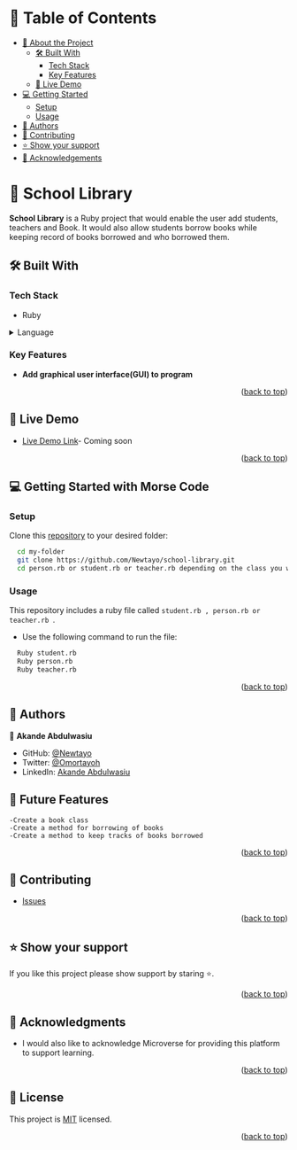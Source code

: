 
<a name="readme-top"></a>
# 📗 Table of Contents

- [📖 About the Project](#about-project)
  - [🛠 Built With](#built-with)
    - [Tech Stack](#tech-stack)
    - [Key Features](#key-features)
  - [🚀 Live Demo](#live-demo)
- [💻 Getting Started](#getting-started)
  - [Setup](#setup)
  - [Usage](#usage)
- [👥 Authors](#authors)
- [🤝 Contributing](#contributing)
- [⭐️ Show your support](#support)
- [🙏 Acknowledgements](#acknowledgements)

# 📖 School Library <a name="about-project"></a>

**School Library** is a Ruby project that would enable the user add students, teachers and Book. It would also allow students borrow books while keeping record of books borrowed and who borrowed them.

## 🛠 Built With <a name="built-with"></a>

### Tech Stack <a name="tech-stack"></a>
- Ruby
<details>
  <summary>Language</summary>
  <ul>
    <li><a href="https://www.ruby-lang.org/en/">Ruby</a></li>
  </ul>
</details>

### Key Features <a name="key-features"></a>
- **Add graphical user interface(GUI) to program**

<p align="right">(<a href="#readme-top">back to top</a>)</p>

## 🚀 Live Demo <a name="live-demo"></a>

- [Live Demo Link](#)- Coming soon

<p align="right">(<a href="#readme-top">back to top</a>)</p>

## 💻 Getting Started with Morse Code <a name="getting-started"></a>

### Setup

Clone this [repository](https://github.com/Newtayo/school-library.git) to your desired folder:

```sh
  cd my-folder
  git clone https://github.com/Newtayo/school-library.git 
  cd person.rb or student.rb or teacher.rb depending on the class you want to run 
```

### Usage <a name="usage"></a>

This repository includes a ruby file called ```student.rb , person.rb or teacher.rb ```.

- Use the following command to run the file:
```sh
  Ruby student.rb
  Ruby person.rb
  Ruby teacher.rb
```


<p align="right">(<a href="#readme-top">back to top</a>)</p>


## 👥 Authors <a name="authors"></a>

👤 **Akande Abdulwasiu**

- GitHub: [@Newtayo](https://github.com/Newtayo)
- Twitter: [@Omortayoh](https://twitter.com/Omortayoh)
- LinkedIn: [Akande Abdulwasiu](https://linkedin.com/in/AkandeAbdulwasiu)



## 🔭 Future Features <a name="future-features"></a>
    -Create a book class
    -Create a method for borrowing of books
    -Create a method to keep tracks of books borrowed

<p align="right">(<a href="#readme-top">back to top</a>)</p>


## 🤝 Contributing <a name="contributing"></a>

   - [Issues](https://github.com/Newtayo/school-library/issues)
  
    
<p align="right">(<a href="#readme-top">back to top</a>)</p>


## ⭐️ Show your support <a name="support"></a>

If you like this project please show support by staring ⭐️.

<p align="right">(<a href="#readme-top">back to top</a>)</p>


## 🙏 Acknowledgments <a name="acknowledgements"></a>
* I would also like to acknowledge Microverse for providing this platform to support learning.

<p align="right">(<a href="#readme-top">back to top</a>)</p>


## 📝 License <a name="license"></a>

This project is [MIT](https://github.com/Newtayo/metric-webapp/commit/8e8df21421cb31da07e6eef9f6c6ad699412e723) licensed.

<p align="right">(<a href="#readme-top">back to top</a>)</p>